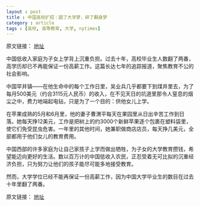```yaml
---
layout : post
title : 中国高校扩招：圆了大学梦，碎了翻身梦
category : article
tags : [高校, 高等教育, 大学, nytimes]
---
```


原文链接： [地址](http://cn.nytimes.com/article/education/2013/02/18/c18educationthree/)

中国低收入家庭为子女上学背上沉重负担。过去十年，高校毕业生人数翻了两番，高学历却已不再能保证一份高薪工作。这篇长达七年的追踪报道，聚焦教育不公的社会影响。

中国罕井镇——在他生命中的每个工作日里，吴业兵几乎都要下到煤井里去，为了每月500美元（约合3115元人民币）的收入，在不见天日的坑道里那令人窒息的烟尘之中，费力地端起电钻，只是为了一个目的：供他女儿上学。

在苹果成熟的5月和6月里，他的妻子曹渭平每天在果园里从日出辛苦工作到日落。她每天挣12美元，工作是把树上的约3000个新鲜苹果逐个包裹在塑料袋里，使它们免受昆虫危害。一年里的其他时间，她兼职做商店店员，每天挣几美元，全部都用于他们女儿的教育费用。

中国西部的许多家庭为让自己家孩子上学而做出牺牲，为子女的大学教育攒钱，希望能迈向更好的生活。数以百万计的中国低收入农民，正忍受着无可比拟的沉重经济负担，只为努力让他们的孩子能尽可能多地接受教育。

然而，大学学位已经不能再保证一份高薪工作，因为中国大学毕业生的数目在过去十年里翻了两番。

原文链接： [地址](http://cn.nytimes.com/article/education/2013/02/18/c18educationthree/)